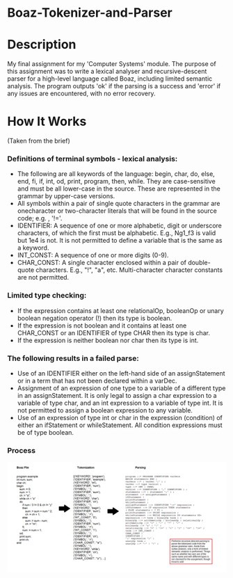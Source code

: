 # Boaz-Tokenizer-and-Parser

# Description

My final assignment for my 'Computer Systems' module. The purpose of this assignment was to write a lexical analyser and recursive-descent parser for a high-level language called Boaz, including limited semantic analysis. The program outputs 'ok' if the parsing is a success and 'error' if any issues are encountered, with no error recovery.

# How It Works
(Taken from the brief)

### Definitions of terminal symbols - lexical analysis:
- The following are all keywords of the language: begin, char, do, else, end, fi,
if, int, od, print, program, then, while. They are case-sensitive and must
be all lower-case in the source. These are represented in the grammar by upper-case
versions.
- All symbols within a pair of single quote characters in the grammar are onecharacter
or two-character literals that will be found in the source code; e.g. , '!='.
- IDENTIFIER: A sequence of one or more alphabetic, digit or underscore characters, of
which the first must be alphabetic. E.g., Ng1_f3 is valid but 1e4 is not. It is not
permitted to define a variable that is the same as a keyword.
- INT_CONST: A sequence of one or more digits (0-9).
- CHAR_CONST: A single character enclosed within a pair of double-quote characters.
E.g., "!", "a", etc. Multi-character character constants are not permitted.

### Limited type checking:
- If the expression contains at least one relationalOp, booleanOp or unary
boolean negation operator (!) then its type is boolean.
- If the expression is not boolean and it contains at least one CHAR_CONST or an
IDENTIFIER of type CHAR then its type is char.
- If the expression is neither boolean nor char then its type is int.

### The following results in a failed parse:

- Use of an IDENTIFIER either on the left-hand side of an assignStatement or
in a term that has not been declared within a varDec.
- Assignment of an expression of one type to a variable of a different type in an
assignStatement. It is only legal to assign a char expression to a variable of type
char, and an int expression to a variable of type int. It is not permitted to assign a
boolean expression to any variable.
- Use of an expression of type int or char in the expression (condition) of either an
ifStatement or whileStatement. All condition expressions must be of type
boolean.

### Process

![](/diagram.png)
